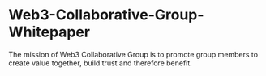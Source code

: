 # Web3-Collaborative-Group-Whitepaper
The mission of Web3 Collaborative Group is to promote group members to create value together, build trust and therefore benefit.
